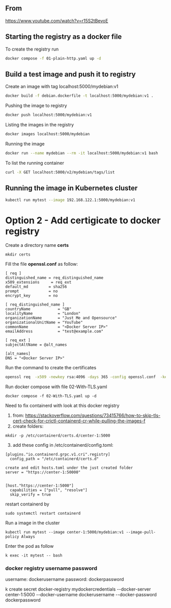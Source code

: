 ## From
https://www.youtube.com/watch?v=r15S2tBevoE

## Starting the registry as a docker file
To create the registry run
````bash
docker compose -f 01-plain-http.yaml up -d
````
## Build a test image and push it to registry
Create an image with tag localhost:5000/mydebian:v1
````bash
docker build -f debian.dockerfile -t localhost:5000/mydebian:v1 .
````

Pushing the image to registry
````bash
docker push localhost:5000/mydebian:v1
````

Listing the images in the registry
````bash
docker images localhost:5000/mydebian
````

Running the image
````bash
docker run --name mydebian --rm -it localhost:5000/mydebian:v1 bash
````

To list the running container
````bash
curl -X GET localhost:5000/v2/mydebian/tags/list
````

## Running the image in Kubernetes cluster
````bash
kubectl run mytest --image 192.168.122.1:5000/mydebian:v1
````
# Option 2 - Add certigicate to docker registry
Create a directory name **certs**
````
mkdir certs
```` 

Fill the file __openssl.conf__ as follow:

```
[ req ]
distinguished_name = req_distinguished_name
x509_extensions     = req_ext
default_md         = sha256
prompt             = no
encrypt_key        = no

[ req_distinguished_name ]
countryName            = "GB"
localityName           = "London"
organizationName       = "Just Me and Opensource"
organizationalUnitName = "YouTube"
commonName             = "<Docker Server IP>"
emailAddress           = "test@example.com"

[ req_ext ]
subjectAltName = @alt_names

[alt_names]
DNS = "<Docker Server IP>"
```

Run the command to create the certificates
````bash
openssl req  -x509 -newkey rsa:4096 -days 365 -config openssl.conf  -keyout certs/domain.key -out certs/domain.crt
````

Run docker compose with file 02-With-TLS.yaml 
````
docker compose -f 02-With-TLS.yaml up -d
````

Need to fix containerd with look at this docker registry
1. from: https://stackoverflow.com/questions/73415766/how-to-skip-tls-cert-check-for-crictl-containerd-cr-while-pulling-the-images-f
2. create folders: 
````
mkdir -p /etc/containerd/certs.d/center-1:5000
````
3. add these config in /etc/containerd/config.toml:
````
[plugins."io.containerd.grpc.v1.cri".registry]
  config_path = "/etc/containerd/certs.d"

create and edit hosts.toml under the just created folder
server = "https://center-1:50000"


[host."https://center-1:5000"]
  capabilities = ["pull", "resolve"]
  skip_verify = true
````

restart containerd by
````
sudo systemctl restart containerd
````

Run a image in the cluster
````
kubectl run mytest --image center-1:5000/mydebian:v1 --image-pull-policy Always
````

Enter the pod as follow
````
k exec -it mytest -- bash
````

### docker registry username password
username: dockerusername 
password: dockerpassword

k create secret docker-registry mydockercredentials --docker-server center-1:5000 --docker-username dockerusername --docker-password dockerpassword